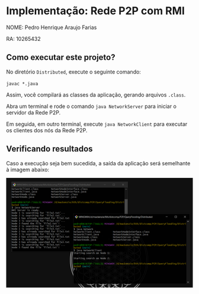 # Implementação: Rede P2P com RMI
NOME: Pedro Henrique Araujo Farias

RA: 10265432

## Como executar este projeto?
No diretório `Distributed`, execute o seguinte comando:

`javac *.java`

Assim, você compilará as classes da aplicação, gerando arquivos `.class`.

Abra um terminal e rode o comando `java NetworkServer` para iniciar o servidor
da Rede P2P.

Em seguida, em outro terminal, execute `java NetworkClient` para executar os
clientes dos nós da Rede P2P.

## Verificando resultados
Caso a execução seja bem sucedida, a saída da aplicação será semelhante à imagem abaixo:

![execucao](./execucao.png)